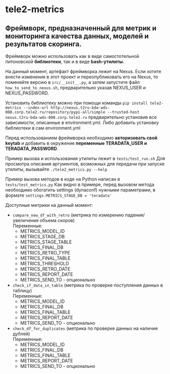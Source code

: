 # tele2-metrics

## Фреймворк, предназначенный для метрик и мониторинга качества данных, моделей и результатов скоринга.

Фреймворк можно использовать 
как в виде самостотельной питоновской **библиотеки**,
так и в виде **bash-утилиты**.

На данный момент, артефакт фреймворка лежит на Nexus. 
Если хотите внести изменения в этот проект и переопубликовать его на Nexus,
то поменяйте версию в `src/__init__.py`, а затем запустите файл 
`how_to_send_to_nexus.sh`, предварительно указав NEXUS_USER и NEXUS_PASSWORD.

Установить библиотеку можно при помощи команды 
`pip install tele2-metrics --index-url http://nexus.t2ru-bda-wds-008.corp.tele2.ru/repository/pypi-all/simple --trusted-host nexus.t2ru-bda-wds-008.corp.tele2.ru`
предварительно установив все зависимости, описанные в environment.yml. 
Либо добавить установку библиотеки в сам environment.yml


Перед использованием фреймворка необходимо 
**авторизовать свой keytab** и добавить в окружение 
**переменные TERADATA_USER и TERADATA_PASSWORD**.

Пример вызова и использования утилиты лежит в `tests/test_run.sh`
Для просмотра описания аргументов, возможных для передачи
при запуске утилиты, вызывайте `./tele2_metrics.py --help`

Пример вызова методов в коде на Python написан в `tests/test_metrics.py`
Как видно в примере, перед вызовом метода необходимо обогатить
settings (dynaconf) нужными параметрами, в формате `settings.METRICS_STAGE_DB = 'teradata'`

Доступные метрики на данный момент:
- `compare_new_df_with_retro` (метрика по измерению падения/увеличения объема скоров)\
  Переменные: 
  - METRICS_MODEL_ID
  - METRICS_STAGE_DB
  - METRICS_STAGE_TABLE
  - METRICS_FINAL_DB
  - METRICS_RETRO_TYPE
  - METRICS_FINAL_TABLE
  - METRICS_THRESHOLD
  - METRICS_RETRO_DATE
  - METRICS_REPORT_DATE
  - METRICS_SEND_TO - опционально
- `check_if_data_in_table` (метрика по проверке поступления данных в таблицу)\
  Переменные:
  - METRICS_MODEL_ID
  - METRICS_FINAL_DB
  - METRICS_FINAL_TABLE
  - METRICS_REPORT_DATE
  - METRICS_SEND_TO - опционально
- `check_df_for_duplicates` (метрика по проверке данных на наличие дублей)\
  Переменные:
  - METRICS_MODEL_ID
  - METRICS_FINAL_DB
  - METRICS_FINAL_TABLE
  - METRICS_REPORT_DATE
  - METRICS_SEND_TO - опционально
